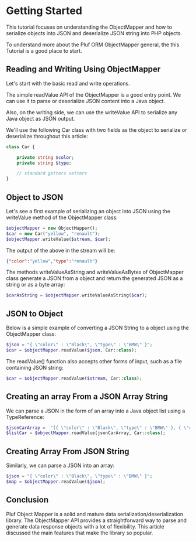 # Getting Started

This tutorial focuses on understanding the ObjectMapper and how to serialize objects into JSON and deserialize JSON string into PHP objects.

To understand more about the Pluf ORM ObjectMapper general, the this Tutorial is a good place to start.

## Reading and Writing Using ObjectMapper

Let's start with the basic read and write operations.

The simple readValue API of the ObjectMapper is a good entry point. We can use it to parse or deserialize JSON content into a Java object.

Also, on the writing side, we can use the writeValue API to serialize any Java object as JSON output.

We'll use the following Car class with two fields as the object to serialize or deserialize throughout this article:

```php
class Car {

    private string $color;
    private string $type;

    // standard getters setters
}
```

## Object to JSON

Let's see a first example of serializing an object into JSON using the writeValue method of the ObjectMapper class:

```php
$objectMapper = new ObjectMapper();
$car = new Car("yellow", "renault");
$objectMapper.writeValue($stream, $car);
```

The output of the above in the stream will be:

```json
{"color":"yellow","type":"renault"}
```

The methods writeValueAsString and writeValueAsBytes of ObjectMapper class generate a JSON from a object and return the generated JSON as a string or as a byte array:

```php
$carAsString = $objectMapper.writeValueAsString($car);
```

## JSON to Object

Below is a simple example of converting a JSON String to a object using the ObjectMapper class:

```php
$json = "{ \"color\" : \"Black\", \"type\" : \"BMW\" }";
$car = $objectMapper.readValue($json, Car::class);
```

The readValue() function also accepts other forms of input, such as a file containing JSON string:

```php
$car = $objectMapper.readValue($stream, Car::class);
```

## Creating an array From a JSON Array String

We can parse a JSON in the form of an array into a Java object list using a TypeReference:

```php
$jsonCarArray =  "[{ \"color\" : \"Black\", \"type\" : \"BMW\" }, { \"color\" : \"Red\", \"type\" : \"FIAT\" }]";
$listCar = $objectMapper.readValue(jsonCarArray, Car::class);
```

## Creating Array From JSON String

Similarly, we can parse a JSON into an array:

```php
$json = "{ \"color\" : \"Black\", \"type\" : \"BMW\" }";
$map = $objectMapper.readValue($json);
```

## Conclusion

Pluf Object Mapper is a solid and mature data serialization/deserialization library. The ObjectMapper API provides a straightforward way to parse and generate data response objects with a lot of flexibility. This article discussed the main features that make the library so popular.
